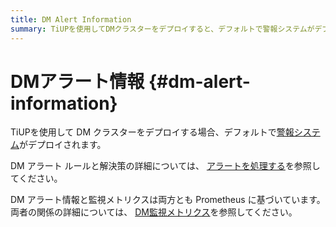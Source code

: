 ```yaml
---
title: DM Alert Information
summary: TiUPを使用してDMクラスターをデプロイすると、デフォルトで警報システムがデプロイされます。DMアラートルールと解決策の詳細については、アラートを処理するを参照してください。DMアラート情報と監視メトリクスは両方ともPrometheusに基づいています。両者の関係の詳細については、DM監視メトリクスを参照してください。
---
```


# DMアラート情報 {#dm-alert-information}

TiUPを使用して DM クラスターをデプロイする場合、デフォルトで[警報システム](/dm/migrate-data-using-dm.md#step-8-monitor-the-task-and-check-logs)がデプロイされます。

DM アラート ルールと解決策の詳細については、 [アラートを処理する](/dm/dm-handle-alerts.md)を参照してください。

DM アラート情報と監視メトリクスは両方とも Prometheus に基づいています。両者の関係の詳細については、 [DM監視メトリクス](/dm/monitor-a-dm-cluster.md)を参照してください。
